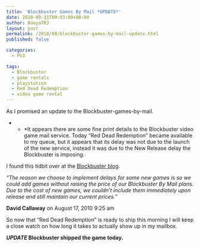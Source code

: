 ```yaml
---
title: 'Blockbuster Games By Mail *UPDATE*'
date: 2010-08-31T09:03:00+00:00
author: BooyaTRJ
layout: post
permalink: /2010/08/blockbuster-games-by-mail-update.html
published: false

categories:
  - PS3

tags:
  - Blockbuster
  - game rentals
  - playstation
  - Red Dead Redemption
  - video game rental
---
```

As I promised an update to the Blockbuster-games-by-mail.

* * *It appears there are some fine print details to the Blockbuster video game mail service. Today &#8220;Red Dead Redemption&#8221; became available to my queue, but it appears that its delay was not due to the launch of the new service, instead it was due to the New Release delay the Blockbuster is imposing.</p> 

I found this tidbit over at the [Blockbuster blog](http://blog.blockbuster.com/2010/08/video-game-movies/).

<span style="font-style: italic;">&#8220;The reason we choose to implement delays for some new games is so we could add games without raising the price of our Blockbuster By Mail plans. Due to the cost of new games, we couldn’t include them immediately upon release and still maintain our current prices.&#8221;</span>
  
<span style="font-weight: bold;">David Callaway</span> on August 17, 2010 9:25 am

So now that &#8220;Red Dead Redemption&#8221; is ready to ship this morning I will keep a close watch on how long it takes to actually show up in my mailbox.

<span style="font-weight: bold;">*UPDATE* Blockbuster shipped the game today.</span>